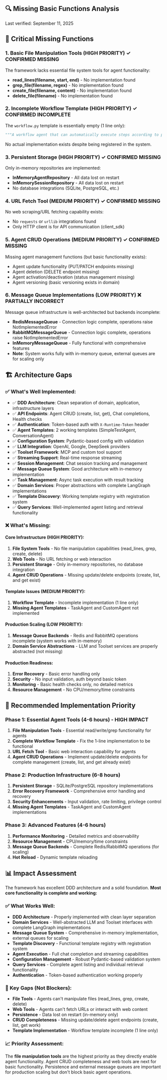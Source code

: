 ## 🔍 **Missing Basic Functions Analysis**

Last verified: September 11, 2025

## 🎯 **Critical Missing Functions**

### **1. Basic File Manipulation Tools (HIGH PRIORITY) ✓ CONFIRMED MISSING**
The framework lacks essential file system tools for agent functionality:
- **read_lines(filename, start, end)** - No implementation found
- **grep_file(filename, regex)** - No implementation found  
- **create_file(filename, content)** - No implementation found
- **delete_file(filename)** - No implementation found

### **2. Incomplete Workflow Template (HIGH PRIORITY) ✓ CONFIRMED INCOMPLETE**
The `workflow.py` template is essentially empty (1 line only):
```python
"""A workflow agent that can automatically execute steps according to prompt list"""
```
No actual implementation exists despite being registered in the system.

### **3. Persistent Storage (HIGH PRIORITY) ✓ CONFIRMED MISSING**
Only in-memory repositories are implemented:
- **InMemoryAgentRepository** - All data lost on restart
- **InMemorySessionRepository** - All data lost on restart
- No database integrations (SQLite, PostgreSQL, etc.)

### **4. URL Fetch Tool (MEDIUM PRIORITY) ✓ CONFIRMED MISSING**
No web scraping/URL fetching capability exists:
- No `requests` or `urllib` integrations found
- Only HTTP client is for API communication (client_sdk)

### **5. Agent CRUD Operations (MEDIUM PRIORITY) ✓ CONFIRMED MISSING**
Missing agent management functions (but basic functionality exists):
- Agent update functionality (PUT/PATCH endpoints missing)
- Agent deletion (DELETE endpoint missing)
- Agent activation/deactivation (status management missing)
- Agent versioning (basic versioning exists in domain)

### **6. Message Queue Implementations (LOW PRIORITY) ❌ PARTIALLY INCORRECT**
Message queue infrastructure is well-architected but backends incomplete:
- **RedisMessageQueue** - Connection logic complete, operations raise NotImplementedError
- **RabbitMQMessageQueue** - Connection logic complete, operations raise NotImplementedError  
- **InMemoryMessageQueue** - Fully functional with comprehensive features
- **Note**: System works fully with in-memory queue, external queues are for scaling only

## 🏗️ **Architecture Gaps**

### **✅ What's Well Implemented:**
- ✅ **DDD Architecture**: Clean separation of domain, application, infrastructure layers
- ✅ **API Endpoints**: Agent CRUD (create, list, get), Chat completions, Health checks
- ✅ **Authentication**: Token-based auth with `X-Runtime-Token` header
- ✅ **Agent Templates**: 2 working templates (SimpleTestAgent, ConversationAgent)
- ✅ **Configuration System**: Pydantic-based config with validation
- ✅ **LLM Integration**: OpenAI, Google, DeepSeek providers
- ✅ **Toolset Framework**: MCP and custom tool support
- ✅ **Streaming Support**: Real-time response streaming
- ✅ **Session Management**: Chat session tracking and management
- ✅ **Message Queue System**: Good architecture with in-memory implementation
- ✅ **Task Management**: Async task execution with result tracking
- ✅ **Domain Services**: Proper abstractions with complete LangGraph implementations
- ✅ **Template Discovery**: Working template registry with registration system
- ✅ **Query Services**: Well-implemented agent listing and retrieval functionality

### **❌ What's Missing:**

#### **Core Infrastructure (HIGH PRIORITY):**
1. **File System Tools** - No file manipulation capabilities (read_lines, grep, create, delete)
2. **Web Tools** - No URL fetching or web interaction
3. **Persistent Storage** - Only in-memory repositories, no database integration
4. **Agent CRUD Operations** - Missing update/delete endpoints (create, list, and get exist)

#### **Template Issues (MEDIUM PRIORITY):**
1. **Workflow Template** - Incomplete implementation (1 line only)
2. **Missing Agent Templates** - TaskAgent and CustomAgent not implemented

#### **Production Scaling (LOW PRIORITY):**
1. **Message Queue Backends** - Redis and RabbitMQ operations incomplete (system works with in-memory)
2. **Domain Service Abstractions** - LLM and Toolset services are properly abstracted (not missing)

#### **Production Readiness:**
1. **Error Recovery** - Basic error handling only
2. **Security** - No input validation, auth beyond basic token
3. **Monitoring** - Basic health checks only, no detailed metrics
4. **Resource Management** - No CPU/memory/time constraints

## 🚀 **Recommended Implementation Priority**

### **Phase 1: Essential Agent Tools (4-6 hours) - HIGH IMPACT**
1. **File Manipulation Tools** - Essential read/write/grep functionality for agents
2. **Complete Workflow Template** - Fix the 1-line implementation to be functional
3. **URL Fetch Tool** - Basic web interaction capability for agents
4. **Agent CRUD Operations** - Implement update/delete endpoints for complete management (create, list, and get already exist)

### **Phase 2: Production Infrastructure (6-8 hours)**
1. **Persistent Storage** - SQLite/PostgreSQL repository implementations
2. **Error Recovery Framework** - Comprehensive error handling and recovery
3. **Security Enhancements** - Input validation, rate limiting, privilege control
4. **Missing Agent Templates** - TaskAgent and CustomAgent implementations

### **Phase 3: Advanced Features (4-6 hours)**
1. **Performance Monitoring** - Detailed metrics and observability
2. **Resource Management** - CPU/memory/time constraints
3. **Message Queue Backends** - Complete Redis/RabbitMQ operations (for scaling)
4. **Hot Reload** - Dynamic template reloading

## 📊 **Impact Assessment**

The framework has excellent DDD architecture and a solid foundation. **Most core functionality is complete and working:**

### **✅ What Works Well:**
- **DDD Architecture** - Properly implemented with clean layer separation
- **Domain Services** - Well-abstracted LLM and Toolset interfaces with complete LangGraph implementations
- **Message Queue System** - Comprehensive in-memory implementation, external queues for scaling
- **Template Discovery** - Functional template registry with registration system
- **Agent Execution** - Full chat completion and streaming capabilities
- **Configuration Management** - Robust Pydantic-based validation system
- **Query Services** - Complete agent listing and individual retrieval functionality
- **Authentication** - Token-based authentication working properly

### **🎯 Key Gaps (Not Blockers):**
- **File Tools** - Agents can't manipulate files (read_lines, grep, create, delete)
- **Web Tools** - Agents can't fetch URLs or interact with web content  
- **Persistence** - Data lost on restart (in-memory only)
- **CRUD Completeness** - Missing update/delete agent endpoints (create, list, get work)
- **Template Implementation** - Workflow template incomplete (1 line only)

### **📈 Priority Assessment:**
The **file manipulation tools** are the highest priority as they directly enable agent functionality. Agent CRUD completeness and web tools are next for basic functionality. Persistence and external message queues are important for production scaling but don't block basic agent operations.